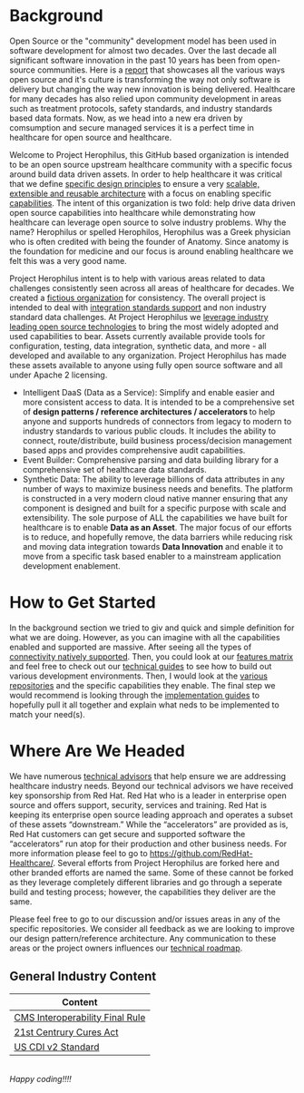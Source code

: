 [comment]: <> (![iDaaS Word Art]&#40;images/iDAAS-Web-WordCloud.png&#41;)

# Background
Open Source or the "community" development model has been used in software development for almost two decades. Over the 
last decade all significant software innovation in the past 10 years has been from open-source communities. Here is a
<a href="https://www.redhat.com/rhdc/managed-files/rh-enterprise-open-source-report-f27565-202101-en.pdf" target="_blank">report</a>
that showcases all the various ways open source and it's culture is transforming the way not only software is delivery but 
changing the way new innovation is being delivered. Healthcare for many decades has also relied upon community development 
in areas such as treatment protocols, safety standards, and industry standards based data formats. Now, as we head into
a new era driven by comsumption and secure managed services it is a perfect time in healthcare for open source and 
healthcare.

Welcome to Project Herophilus, this GitHub based organization is intended to be an open source upstream healthcare 
community with a specific focus around build data driven assets. In order to help healthcare it was critical that we 
define [specific design principles](docs/Design/DesignPrinciples.md) to ensure a very [scalable, extensible and reusable architecture](docs/Design/Architecture.md) with a focus on enabling 
specific [capabilities](docs/Design/Capabilities.md). The intent of this organization is two fold: help drive 
data driven open source capabilities into healthcare while demonstrating how healthcare can leverage open source to 
solve industry problems. Why the name? Herophilus or spelled Herophilos, Herophilus was a Greek physician who is often 
credited with being the founder of Anatomy. Since anatomy is the foundation for medicine and our focus is around enabling 
healthcare we felt this was a very good name. 

Project Herophilus intent is to help with various areas related to data challenges consistently seen across all areas of 
healthcare for decades. We created a [fictious organization](docs/General/FictitiousOrg.md) for consistency. 
The overall project is intended to deal with [integration standards support](docs/Design/IntegrationStandardsSupported.md)
and non industry standard data challenges. At Project Herophilus we [leverage industry leading open source technologies](docs/Technical/Technologies.md) 
to bring the most widely adopted and used capabilities to bear. Assets currently available provide tools for configuration, testing,
data integration, synthetic data, and more - all developed and available to any organization. Project Herophilus has
made these assets available to anyone using fully open source software and all under Apache 2 licensing.

- Intelligent DaaS (Data as a Service): Simplify and enable easier and more consistent access to data. It is intended to be 
a comprehensive set of <b> design patterns / reference architectures / accelerators </b> to help anyone and supports hundreds
of connectors from legacy to modern to industry standards to various public clouds. It includes the ability to connect, 
route/distribute, build business process/decision management based apps and provides comprehensive audit capabilities.  
- Event Builder: Comprehensive parsing and data building library for a comprehensive set of healthcare data standards.
- Synthetic Data: The ability to leverage billions of data attributes in any number of ways to maximize business needs
and benefits.
The platform is constructed in a very modern cloud native manner ensuring that any component is designed and built for 
a specific purpose with scale and extensibility. The sole purpose of ALL the capabilities we have built for healthcare 
is to enable <b> Data as an Asset</b>. The major focus of our efforts is to reduce, and hopefully remove, the data barriers
while reducing risk and moving data integration towards <b>Data Innovation</b> and enable it to move from a specific task based 
enabler to a mainstream application development enablement.

# How to Get Started
In the background section we tried to giv and quick and simple definition for what we are doing. However, as you can imagine
with all the capabilities enabled and supported are massive. After seeing all the types of
<a href="https://camel.apache.org/components/3.13.x/index.html" target="_blank">connectivity natively supported</a>.
Then, you could look at our [features matrix](docs/General/Features.md) and feel free to check out our 
[technical guides](docs/Technical/intro.md) to see how to build out various development 
environments. Then, I would look at the [various repositories](docs/Design/PlatformComponents.md) and the specific 
capabilities they enable. The final step we would recommend is looking through the [implementation guides](docs/ImplementationGuides/intro.md)
to hopefully pull it all together and explain what neds to be implemented to match your need(s).

# Where Are We Headed
We have numerous [technical advisors](docs/General/TechnicalAdvisors.md) that help ensure we are addressing healthcare 
industry needs. Beyond our technical advisors we have received key sponsorship from Red Hat. Red Hat who is a leader in 
enterprise open source and offers support, security, services and training. Red Hat is keeping its enterprise open source 
leading approach and operates a subset of these assets “downstream.” While the “accelerators” are provided as is, Red 
Hat customers can get secure and supported software the “accelerators” run atop for their production and other business 
needs. For more information please feel to go to https://github.com/RedHat-Healthcare/. Several efforts from Project Herophilus 
are forked here and other branded efforts are named the same. Some of these cannot be forked as they leverage completely 
different libraries and go through a seperate build and testing process; however, the capabilities they deliver are the same.

Please feel free to go to our discussion  and/or issues areas in any of the specific repositories. We consider all 
feedback as we are looking to improve our design pattern/reference architecture. Any communication to these areas 
or the project owners influences our [technical roadmap](docs/Roadmap/index.md).

## General Industry Content

| Content|
| -------------|
| <a href="https://github.com/Project-Herophilus/Project-Herophilus-Assets/tree/main/IndustryPublishedContent/CMS/CMS-Interoperability%20and%20Data%20Access%20Final%20Rule.pdf" target="_blank">CMS Interoperability Final Rule</a>|
| <a href="https://github.com/Project-Herophilus/Project-Herophilus-Assets/tree/main/IndustryPublishedContent/ONC/ONC_Cures_Act_Final_Rule_03092020.pdf" target="_blank">21st Centrury Cures Act</a>|
| <a href="https://github.com/Project-Herophilus/Project-Herophilus-Assets/tree/main/IndustryPublishedContent/FHIR/USCDI-Version-2-July-2021-Final.pdf" target="_blank">US CDI v2 Standard</a>|

<br/>
<i>Happy coding!!!!</i>
